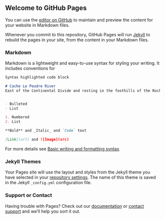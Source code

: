 ## Welcome to GitHub Pages

You can use the [editor on GitHub](https://github.com/akingsto/1_rmarkdown_examples/edit/gh-pages/index.md) to maintain and preview the content for your website in Markdown files.

Whenever you commit to this repository, GitHub Pages will run [Jekyll](https://jekyllrb.com/) to rebuild the pages in your site, from the content in your Markdown files.

### Markdown

Markdown is a lightweight and easy-to-use syntax for styling your writing. It includes conventions for

```markdown
Syntax highlighted code block

# Cache Le Poudre River
East of the Continental Divide and resting in the foothills of the Rocky Mountains, the Cache la Poudre is a total of 76.0 miles long, used for recreatation and a range of ecosystem services. A general descrition of the River can be found at https://www.rivers.gov/rivers/cache-la-poudre.php. It is also home to the Cache la Poudre National Heratige Area (https://www.nps.gov/places/cache-la-poudre-river-national-heritage-area.htm) and it was relatively recently designated as a National Heritage Area in 2009. To see the flow conditions of the Cache la Poudre through Fort Collins, Colorado you can access the United States Geological Survery gauge (https://waterdata.usgs.gov/usa/nwis/uv?06752260). 


- Bulleted
- List

1. Numbered
2. List

**Bold** and _Italic_ and `Code` text

[Link](url) and ![Image](src)
```

For more details see [Basic writing and formatting syntax](https://docs.github.com/en/github/writing-on-github/getting-started-with-writing-and-formatting-on-github/basic-writing-and-formatting-syntax).

### Jekyll Themes

Your Pages site will use the layout and styles from the Jekyll theme you have selected in your [repository settings](https://github.com/akingsto/1_rmarkdown_examples/settings/pages). The name of this theme is saved in the Jekyll `_config.yml` configuration file.

### Support or Contact

Having trouble with Pages? Check out our [documentation](https://docs.github.com/categories/github-pages-basics/) or [contact support](https://support.github.com/contact) and we’ll help you sort it out.
